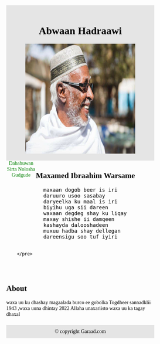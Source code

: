 
<html>
<head>
<meta name="viewport" content="width=device-width, initial-scale=1.0">
<style>
    * {
    box-sizing: border-box;
    text-decoration: none;
    color:black;
  }
  a:link {
  color: green;
  background-color: transparent;
  text-decoration: none;
}
a:visited {
  color: pink;
  background-color: transparent;
  text-decoration: none;
}
a:hover {
  color: red;
  background-color: transparent;
  text-decoration: none;
}
a:active {
  color: yellow;
  background-color: transparent;
  text-decoration: none;
}
  .menu {
    float: left;
    width: 20%;
    text-align: center;
  }
  
  .menu a {
    background-color: #e5e5e5;
    padding: 8px;
    margin-top: 7px;
    display: block;
    width: 100%;
    color: black;
  }
  
  .main {
    float: left;
    width: 60%;
    padding: 0 20px;
  }
  
  .right {
    background-color: #e5e5e5;
    float: left;
    width: 20%;
    padding: 15px;
    margin-top: 7px;
    text-align: center;
  }
  
  @media only screen and (max-width: 620px) {
    /* For mobile phones: */
    .menu, .main, .right {
      width: 100%;
    }
  }
</style>
</head>
<body style="font-family:Verdana;color:#aaaaaa;">

<div style="background-color:#e5e5e5;padding:15px;text-align:center;">
  <h1>Abwaan Hadraawi</h1>
  <img style="height: 300px; width: 300px;" src="./hadraawi.jpg" alt="Abwaan hadraawi">
</div>

<div style="overflow:auto">
  <div class="menu">
    <a href="https://www.youtube.com/watch?v=beMHSzswWUY&ab_channel=HeersareShow">Dabahuwan</a><br>
        <a href="https://www.youtube.com/watch?v=ydfbRMHMyCI&t=1929s&ab_channel=RamaasnewsOnlineTv">Sirta Nolosha</a><br>
        <a href="https://www.youtube.com/watch?v=CFHC_TaQiOU&ab_channel=SomalilandHD">Gudgude</a>
  </div>

  <div class="main">
    <h2>Maxamed Ibraahim Warsame</h2>
    <pre>
            maxaan dogob beer is iri
            daruuro usoo sasabay
            daryeelka ku maal is iri 
            biyihu uga sii dareen 
            waxaan degdeg shay ku liqay
            maxay shishe ii damqeen 
            kashayda dalooshadeen 
            muxuu hadba shay dellegan
            dareensigu soo tuf iyiri

        </pre>
  </div>

  <div class="right">
    <h2>About</h2>
    <p>waxa uu ku dhashay magaalada burco ee gobolka Togdheer sannadklii 1943 ,waxa uuna dhintay 2022 Allaha unaxariisto waxa uu ka tagay dhaxal</p>
  </div>
</div>

<div style="background-color:#e5e5e5;text-align:center;padding:10px;margin-top:7px;">© copyright Garaad.com</div>

</body>
</html>

